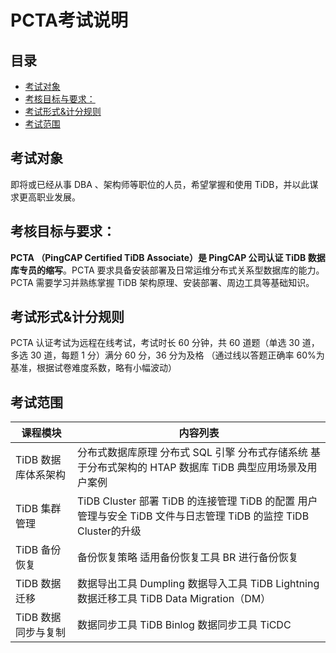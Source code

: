 # PCTA考试说明

## 目录

-   [考试对象](#考试对象)
-   [考核目标与要求：](#考核目标与要求)
-   [考试形式&计分规则](#考试形式计分规则)
-   [考试范围](#考试范围)

## 考试对象

即将或已经从事 DBA 、架构师等职位的人员，希望掌握和使用 TiDB，并以此谋求更高职业发展。

## 考核目标与要求：

**PCTA （PingCAP Certified TiDB Associate）是 PingCAP 公司认证 TiDB 数据库专员的缩写**。PCTA 要求具备安装部署及日常运维分布式关系型数据库的能力。PCTA 需要学习并熟练掌握 TiDB 架构原理、安装部署、周边工具等基础知识。

## 考试形式&计分规则

PCTA 认证考试为远程在线考试，考试时长 60 分钟，共 60 道题（单选 30 道，多选 30 道，每题 1 分）满分 60 分，36 分为及格 （通过线以答题正确率 60%为基准，根据试卷难度系数，略有小幅波动）

## 考试范围

| 课程模块         | 内容列表                                                                              |
| ------------ | --------------------------------------------------------------------------------- |
| TiDB 数据库体系架构 | 分布式数据库原理 分布式 SQL 引擎 分布式存储系统 基于分布式架构的 HTAP 数据库 TiDB 典型应用场景及用户案例                    |
| TiDB 集群管理    | TiDB Cluster 部署 TiDB 的连接管理 TiDB 的配置 用户管理与安全 TiDB 文件与日志管理 TiDB 的监控 TiDB Cluster的升级 |
| TiDB 备份恢复    | 备份恢复策略 适用备份恢复工具 BR 进行备份恢复                                                         |
| TiDB 数据迁移    | 数据导出工具 Dumpling 数据导入工具 TiDB Lightning 数据迁移工具 TiDB Data Migration（DM）              |
| TiDB 数据同步与复制 | 数据同步工具 TiDB Binlog 数据同步工具 TiCDC                                                   |
